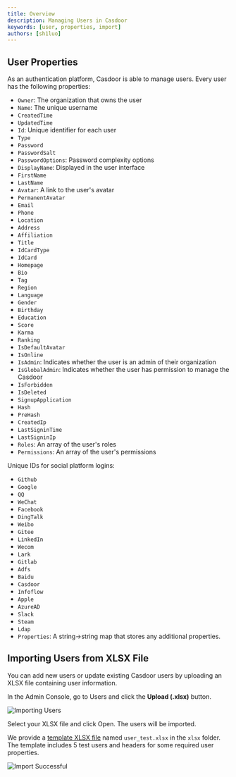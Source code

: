 ```yaml
---
title: Overview
description: Managing Users in Casdoor
keywords: [user, properties, import]
authors: [sh1luo]
---
```


## User Properties

As an authentication platform, Casdoor is able to manage users. Every user has the following properties:

- `Owner`: The organization that owns the user
- `Name`: The unique username
- `CreatedTime`
- `UpdatedTime`
- `Id`: Unique identifier for each user
- `Type`
- `Password`
- `PasswordSalt`
- `PasswordOptions`: Password complexity options
- `DisplayName`: Displayed in the user interface
- `FirstName`
- `LastName`
- `Avatar`: A link to the user's avatar
- `PermanentAvatar`
- `Email`
- `Phone`
- `Location`
- `Address`
- `Affiliation`
- `Title`
- `IdCardType`
- `IdCard`
- `Homepage`
- `Bio`
- `Tag`
- `Region`
- `Language`
- `Gender`
- `Birthday`
- `Education`
- `Score`
- `Karma`
- `Ranking`
- `IsDefaultAvatar`
- `IsOnline`
- `IsAdmin`: Indicates whether the user is an admin of their organization
- `IsGlobalAdmin`: Indicates whether the user has permission to manage the Casdoor
- `IsForbidden`
- `IsDeleted`
- `SignupApplication`
- `Hash`
- `PreHash`
- `CreatedIp`
- `LastSigninTime`
- `LastSigninIp`
- `Roles`: An array of the user's roles
- `Permissions`: An array of the user's permissions

Unique IDs for social platform logins:

- `Github`
- `Google`
- `QQ`
- `WeChat`
- `Facebook`
- `DingTalk`
- `Weibo`
- `Gitee`
- `LinkedIn`
- `Wecom`
- `Lark`
- `Gitlab`
- `Adfs`
- `Baidu`
- `Casdoor`
- `Infoflow`
- `Apple`
- `AzureAD`
- `Slack`
- `Steam`
- `Ldap`
- `Properties`: A string->string map that stores any additional properties.

## Importing Users from XLSX File

You can add new users or update existing Casdoor users by uploading an XLSX file containing user information.

In the Admin Console, go to Users and click the **Upload (.xlsx)** button.

![Importing Users](/img/user/import_users.png)

Select your XLSX file and click Open. The users will be imported.

We provide a [template XLSX file](https://github.com/casdoor/casdoor/blob/master/xlsx/user_test.xlsx) named `user_test.xlsx` in the `xlsx` folder. The template includes 5 test users and headers for some required user properties.

![Import Successful](/img/user/import_success.png)
